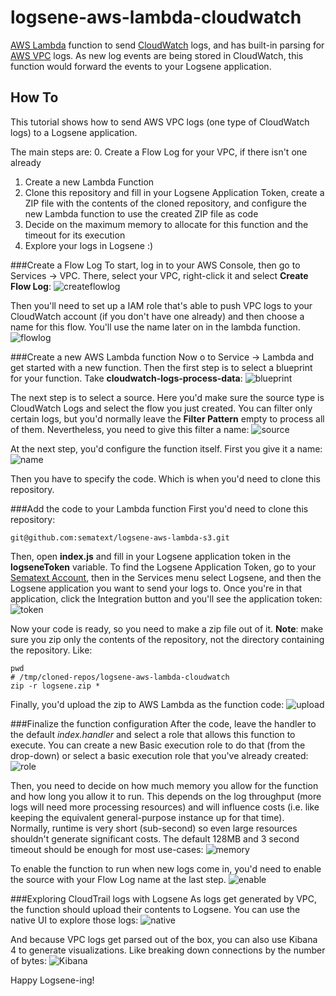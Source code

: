 
# logsene-aws-lambda-cloudwatch
[AWS Lambda](https://aws.amazon.com/documentation/lambda/) function to send [CloudWatch](https://www.amazonaws.cn/en/cloudwatch/) logs, and has built-in parsing for [AWS VPC](https://aws.amazon.com/vpc/) logs. As new log events are being stored in CloudWatch, this function would forward the events to your Logsene application.

## How To
This tutorial shows how to send AWS VPC logs (one type of CloudWatch logs) to a Logsene application.

The main steps are:
 0. Create a Flow Log for your VPC, if there isn't one already
 1. Create a new Lambda Function
 2. Clone this repository and fill in your Logsene Application Token, create a ZIP file with the contents of the cloned repository, and configure the new Lambda function to use the created ZIP file as code
 3. Decide on the maximum memory to allocate for this function and the timeout for its execution
 4. Explore your logs in Logsene :)

###Create a Flow Log
To start, log in to your AWS Console, then go to Services -> VPC. There, select your VPC, right-click it and select **Create Flow Log**:
![createflowlog](https://raw.githubusercontent.com/sematext/logsene-aws-lambda-cloudwatch/master/img/createflowlog.png)

Then you'll need to set up a IAM role that's able to push VPC logs to your CloudWatch account (if you don't have one already) and then choose a name for this flow. You'll use the name later on in the lambda function.
![flowlog](https://raw.githubusercontent.com/sematext/logsene-aws-lambda-cloudwatch/master/img/flowlog.png)

###Create a new AWS Lambda function
Now o to Service -> Lambda and get started with a new function. Then the first step is to select a blueprint for your function. Take **cloudwatch-logs-process-data**:
![blueprint](https://raw.githubusercontent.com/sematext/logsene-aws-lambda-cloudwatch/master/img/blueprint.png)

The next step is to select a source. Here you'd make sure the source type is CloudWatch Logs and select the flow you just created. You can filter only certain logs, but you'd normally leave the **Filter Pattern** empty to process all of them. Nevertheless, you need to give this filter a name:
![source](https://raw.githubusercontent.com/sematext/logsene-aws-lambda-cloudwatch/master/img/source.png)

At the next step, you'd configure the function itself. First you give it a name:
![name](https://raw.githubusercontent.com/sematext/logsene-aws-lambda-cloudwatch/master/img/name.png)

Then you have to specify the code. Which is when you'd need to clone this repository.

###Add the code to your Lambda function
First you'd need to clone this repository:

    git@github.com:sematext/logsene-aws-lambda-s3.git

Then, open **index.js** and fill in your Logsene application token in the **logseneToken** variable. To find the Logsene Application Token, go to your [Sematext Account](https://apps.sematext.com), then in the Services menu select Logsene, and then the Logsene application you want to send your logs to. Once you're in that application, click the Integration button and you'll see the application token:
![token](https://raw.githubusercontent.com/sematext/logsene-aws-lambda-cloudwatch/master/img/token.png)

Now your code is ready, so you need to make a zip file out of it. **Note**: make sure you zip only the contents of the repository, not the directory containing the repository. Like:

    pwd
    # /tmp/cloned-repos/logsene-aws-lambda-cloudwatch
    zip -r logsene.zip *

Finally, you'd upload the zip to AWS Lambda as the function code:
![upload](https://raw.githubusercontent.com/sematext/logsene-aws-lambda-cloudwatch/master/img/upload.png)

###Finalize the function configuration
After the code, leave the handler to the default *index.handler* and select a role that allows this function to execute. You can create a new Basic execution role to do that (from the drop-down) or select a basic execution role that you've already created:
![role](https://raw.githubusercontent.com/sematext/logsene-aws-lambda-cloudwatch/master/img/role.png)

Then, you need to decide on how much memory you allow for the function and how long you allow it to run. This depends on the log throughput (more logs will need more processing resources) and will influence costs (i.e. like keeping the equivalent general-purpose instance up for that time). Normally, runtime is very short (sub-second) so even large resources shouldn't generate significant costs. The default 128MB and 3 second timeout should be enough for most use-cases:
![memory](https://raw.githubusercontent.com/sematext/logsene-aws-lambda-cloudwatch/master/img/memory.png)

To enable the function to run when new logs come in, you'd need to enable the source with your Flow Log name at the last step.
![enable](https://raw.githubusercontent.com/sematext/logsene-aws-lambda-cloudwatch/master/img/enable.png)

###Exploring CloudTrail logs with Logsene
As logs get generated by VPC, the function should upload their contents to Logsene. You can use the native UI to explore those logs:
![native](https://raw.githubusercontent.com/sematext/logsene-aws-lambda-cloudwatch/master/img/native.png)

And because VPC logs get parsed out of the box, you can also use Kibana 4 to generate visualizations. Like breaking down connections by the number of bytes:
![Kibana](https://raw.githubusercontent.com/sematext/logsene-aws-lambda-cloudwatch/master/img/kibana.png)

Happy Logsene-ing!

